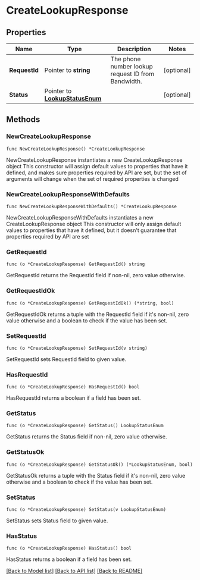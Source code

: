 # CreateLookupResponse

## Properties

Name | Type | Description | Notes
------------ | ------------- | ------------- | -------------
**RequestId** | Pointer to **string** | The phone number lookup request ID from Bandwidth. | [optional] 
**Status** | Pointer to [**LookupStatusEnum**](LookupStatusEnum.md) |  | [optional] 

## Methods

### NewCreateLookupResponse

`func NewCreateLookupResponse() *CreateLookupResponse`

NewCreateLookupResponse instantiates a new CreateLookupResponse object
This constructor will assign default values to properties that have it defined,
and makes sure properties required by API are set, but the set of arguments
will change when the set of required properties is changed

### NewCreateLookupResponseWithDefaults

`func NewCreateLookupResponseWithDefaults() *CreateLookupResponse`

NewCreateLookupResponseWithDefaults instantiates a new CreateLookupResponse object
This constructor will only assign default values to properties that have it defined,
but it doesn't guarantee that properties required by API are set

### GetRequestId

`func (o *CreateLookupResponse) GetRequestId() string`

GetRequestId returns the RequestId field if non-nil, zero value otherwise.

### GetRequestIdOk

`func (o *CreateLookupResponse) GetRequestIdOk() (*string, bool)`

GetRequestIdOk returns a tuple with the RequestId field if it's non-nil, zero value otherwise
and a boolean to check if the value has been set.

### SetRequestId

`func (o *CreateLookupResponse) SetRequestId(v string)`

SetRequestId sets RequestId field to given value.

### HasRequestId

`func (o *CreateLookupResponse) HasRequestId() bool`

HasRequestId returns a boolean if a field has been set.

### GetStatus

`func (o *CreateLookupResponse) GetStatus() LookupStatusEnum`

GetStatus returns the Status field if non-nil, zero value otherwise.

### GetStatusOk

`func (o *CreateLookupResponse) GetStatusOk() (*LookupStatusEnum, bool)`

GetStatusOk returns a tuple with the Status field if it's non-nil, zero value otherwise
and a boolean to check if the value has been set.

### SetStatus

`func (o *CreateLookupResponse) SetStatus(v LookupStatusEnum)`

SetStatus sets Status field to given value.

### HasStatus

`func (o *CreateLookupResponse) HasStatus() bool`

HasStatus returns a boolean if a field has been set.


[[Back to Model list]](../README.md#documentation-for-models) [[Back to API list]](../README.md#documentation-for-api-endpoints) [[Back to README]](../README.md)


